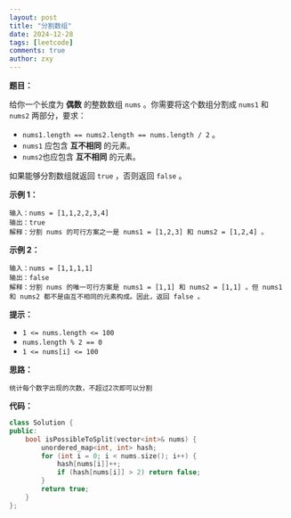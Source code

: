 ```yaml
---
layout: post
title: "分割数组"
date: 2024-12-28
tags: [leetcode]
comments: true
author: zxy
---
```


**题目：**

给你一个长度为 **偶数** 的整数数组 `nums` 。你需要将这个数组分割成 `nums1` 和 `nums2` 两部分，要求：

- `nums1.length == nums2.length == nums.length / 2` 。
- `nums1` 应包含 **互不相同** 的元素。
- `nums2`也应包含 **互不相同** 的元素。

如果能够分割数组就返回 `true` ，否则返回 `false` 。 

**示例 1：**

```
输入：nums = [1,1,2,2,3,4]
输出：true
解释：分割 nums 的可行方案之一是 nums1 = [1,2,3] 和 nums2 = [1,2,4] 。
```

**示例 2：**

```
输入：nums = [1,1,1,1]
输出：false
解释：分割 nums 的唯一可行方案是 nums1 = [1,1] 和 nums2 = [1,1] 。但 nums1 和 nums2 都不是由互不相同的元素构成。因此，返回 false 。
```

**提示：**

- `1 <= nums.length <= 100`
- `nums.length % 2 == 0`
- `1 <= nums[i] <= 100`

**思路：**

```
统计每个数字出现的次数，不超过2次即可以分割
```

**代码：**

```cpp
class Solution {
public:
    bool isPossibleToSplit(vector<int>& nums) {
        unordered_map<int, int> hash;
        for (int i = 0; i < nums.size(); i++) {
            hash[nums[i]]++;
            if (hash[nums[i]] > 2) return false;
        }
        return true;
    }
};
```

